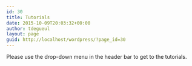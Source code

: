 ```yaml
---
id: 30
title: Tutorials
date: 2015-10-09T20:03:32+00:00
author: tdegueul
layout: page
guid: http://localhost/wordpress/?page_id=30
---
```

Please use the drop-down menu in the header bar to get to the tutorials.